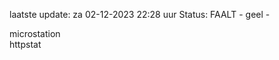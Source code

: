 laatste update: 
za 02-12-2023 22:28   uur 
Status: FAALT - geel - 
<div class="service Y">microstation</div><div class="service G">httpstat</div>